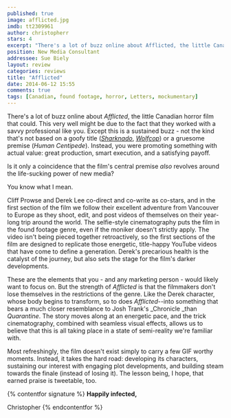 ```yaml
---
published: true
image: afflicted.jpg
imdb: tt2309961
author: christopherr
stars: 4
excerpt: "There's a lot of buzz online about Afflicted, the little Canadian horror film that could. This very well might be due to the fact that they worked with a savvy professional like you."
position: New Media Consultant
addressee: Sue Biely
layout: review
categories: reviews
title: "Afflicted"
date: 2014-06-12 15:55
comments: true
tags: [Canadian, found footage, horror, Letters, mockumentary]
---
```

There's a lot of buzz online about _Afflicted_, the little Canadian horror film that could. This very well might be due to the fact that they worked with a savvy professional like you. Except this is a sustained buzz - not the kind that's not based on a goofy title (_[Sharknado][1]_, _[Wolfcop][2]_) or a gruesome premise (_Human Centipede_). Instead, you were promoting something with actual value: great production, smart execution, and a satisfying payoff.

   [1]: /content/2013/7/17/sharknado.html
   [2]: /content/2014/6/5/wolfcop.html

Is it only a coincidence that the film's central premise _also_ revolves around the life-sucking power of new media?

You know what I mean.

Cliff Prowse and Derek Lee co-direct and co-write as co-stars, and in the first section of the film we follow their excellent adventure from Vancouver to Europe as they shoot, edit, and post videos of themselves on their year-long trip around the world. The selfie-style cinematography puts the film in the found footage genre, even if the moniker doesn't strictly apply. The video isn't being pieced together retroactively, so the first sections of the film are designed to replicate those energetic, title-happy YouTube videos that have come to define a generation. Derek's precarious health is the catalyst of the journey, but also sets the stage for the film's darker developments.

These are the elements that you - and any marketing person - would likely want to focus on. But the strength of _Afflicted_ is that the filmmakers don't lose themselves in the restrictions of the genre. Like the Derek character, whose body begins to transform, so to does _Afflicted_--into something that bears a much closer resemblance to Josh Trank's _Chronicle _than _Quarantine_. The story moves along at an energetic pace, and the trick cinematography, combined with seamless visual effects, allows us to believe that this is all taking place in a state of semi-reality we're familiar with.

Most refreshingly, the film doesn't exist simply to carry a few GIF worthy moments. Instead, it takes the hard road: developing its characters, sustaining our interest with engaging plot developments, and building steam towards the finale (instead of losing it). The lesson being, I hope, that earned praise is tweetable, too.

{% contentfor signature %}
**Happily infected,**

Christopher
{% endcontentfor %}
